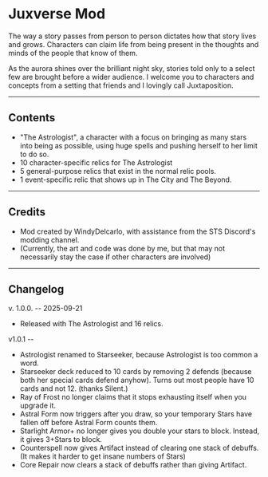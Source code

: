 # Juxverse Mod

The way a story passes from person to person dictates how that story lives and grows. Characters can claim life from being present in the thoughts and minds of the people that know of them.

As the aurora shines over the brilliant night sky, stories told only to a select few are brought before a wider audience. I welcome you to characters and concepts from a setting that friends and I lovingly call Juxtaposition.

---
## Contents

- "The Astrologist", a character with a focus on bringing as many stars into being as possible, using huge spells and pushing herself to her limit to do so.
- 10 character-specific relics for The Astrologist
- 5 general-purpose relics that exist in the normal relic pools.
- 1 event-specific relic that shows up in The City and The Beyond.

---
## Credits

- Mod created by WindyDelcarlo, with assistance from the STS Discord's modding channel.
- (Currently, the art and code was done by me, but that may not necessarily stay the case if other characters are involved)

---
## Changelog

v. 1.0.0. -- 2025-09-21
- Released with The Astrologist and 16 relics.

v1.0.1 --
- Astrologist renamed to Starseeker, because Astrologist is too common a word.
- Starseeker deck reduced to 10 cards by removing 2 defends (because both her special cards defend anyhow). Turns out most people have 10 cards and not 12. (thanks Silent.)
- Ray of Frost no longer claims that it stops exhausting itself when you upgrade it.
- Astral Form now triggers after you draw, so your temporary Stars have fallen off before Astral Form counts them.
- Starlight Armor+ no longer gives you double your stars to block. Instead, it gives 3+Stars to block. 
- Counterspell now gives Artifact instead of clearing one stack of debuffs. (It makes it harder to get insane numbers of Stars)
- Core Repair now clears a stack of debuffs rather than giving Artifact. 
